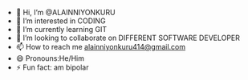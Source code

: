 - 👋 Hi, I’m @ALAINNIYONKURU
- 👀 I’m interested in CODING
- 🌱 I’m currently learning GIT
- 💞️ I’m looking to collaborate on DIFFERENT SOFTWARE DEVELOPER
- 📫 How to reach me alainniyonkuru414@gmail.com
- 😄 Pronouns:He/Him
- ⚡ Fun fact: am bipolar

<!---
ALAINNIYONKURU/ALAINNIYONKURU is a ✨ special ✨ repository because its `README.md` (this file) appears on your GitHub profile.
You can click the Preview link to take a look at your changes.
--->
